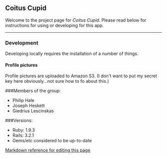 ## Coitus Cupid
Welcome to the project page for _Coitus Cupid_.  Please read below for instructions for using or developing for this app.
*****************************************

### Development
Developing locally requires the installation of a number of things.

#### Profile pictures
Profile pictures are uploaded to Amazon S3. (I don't want to put my secret key here obviously...not sure how to fo about this.)

###Members of the group:
+ Philip Hale
+ Joseph Heskett
+ Giedrius Lescinskas

###Versions:
+ Ruby: 1.9.3
+ Rails: 3.2.1
+ Gems/etc considered to be up-to-date

[Markdown reference for editing this page](http://support.mashery.com/docs/customizing_your_portal/Markdown_Cheat_Sheet)
